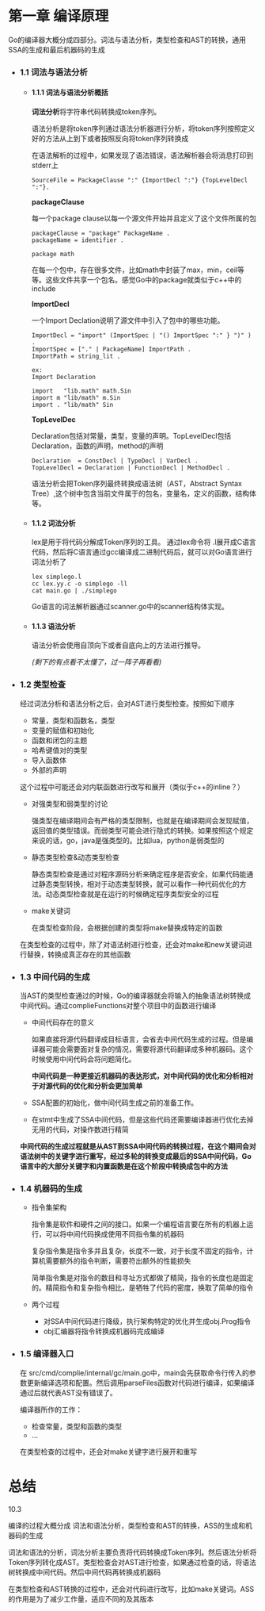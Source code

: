 # 第一章 编译原理

Go的编译器大概分成四部分。词法与语法分析，类型检查和AST的转换，通用SSA的生成和最后机器码的生成

* ### 1.1 词法与语法分析

  * #### 1.1.1 词法与语法分析概括

    **词法分析**将字符串代码转换成token序列。

    语法分析是将token序列通过语法分析器进行分析，将token序列按照定义好的方法从上到下或者按照反向将token序列转换成

    [sourcefile结构体]: https://golang.org/ref/spec#Source_file_organization

    在语法解析的过程中，如果发现了语法错误，语法解析器会将消息打印到stderr上

    ```
    SourceFile = PackageClause ":" {ImportDecl ":"} {TopLevelDecl ":"}.
    ```

    **packageClause**

    每一个package clause以每一个源文件开始并且定义了这个文件所属的包

    ```
    packageClause = "package" PackageName .
    packageName = identifier .
    
    package math
    ```

    在每一个包中，存在很多文件，比如math中封装了max，min，ceil等等。这些文件共享一个包名。感觉Go中的package就类似于c++中的include

    **ImportDecl**

    一个Import Declation说明了源文件中引入了包中的哪些功能。

    ```
    ImportDecl = "import" (ImportSpec | "() ImportSpec ":" } ")" ) .
    ImportSpec = ["." | PackageName] ImportPath .
    ImportPath = string_lit .
    
    ex:
    Import Declaration 
    
    import   "lib.math" math.Sin
    import m "lib/math" m.Sin
    import . "lib/math" Sin
    ```

    **TopLevelDec**

    Declaration包括对常量，类型，变量的声明。TopLevelDecl包括Declaration，函数的声明，method的声明

    ```
    Declaration  = ConstDecl | TypeDecl | VarDecl .
    TopLevelDecl = Declaration | FunctionDecl | MethodDecl . 
    ```

    语法分析会把Token序列最终转换成语法树（AST，Abstract Syntax Tree）,这个树中包含当前文件属于的包名，变量名，定义的函数，结构体等。

  * #### 1.1.2 词法分析

    lex是用于将代码分解成Token序列的工具。 通过lex命令将 .l展开成C语言代码，然后将C语言通过gcc编译成二进制代码后，就可以对Go语言进行词法分析了

    ```shell
    lex simplego.l
    cc lex.yy.c -o simplego -ll
    cat main.go | ./simplego
    ```

    Go语言的词法解析器通过scanner.go中的scanner结构体实现。

  * #### 1.1.3 语法分析

    语法分析会使用自顶向下或者自底向上的方法进行推导。

    *(剩下的有点看不太懂了，过一阵子再看看)*

* ### 1.2 类型检查

  经过词法分析和语法分析之后，会对AST进行类型检查。按照如下顺序

  * 常量，类型和函数名，类型
  * 变量的赋值和初始化
  * 函数和闭包的主题
  * 哈希键值对的类型
  * 导入函数体
  * 外部的声明

  这个过程中可能还会对内联函数进行改写和展开（类似于c++的inline？）

  * 对强类型和弱类型的讨论

    强类型在编译期间会有严格的类型限制，也就是在编译期间会发现赋值，返回值的类型错误。而弱类型可能会进行隐式的转换。如果按照这个规定来说的话，go，java是强类型的。比如lua，python是弱类型的

  * 静态类型检查&动态类型检查

    静态类型检查是通过对程序源码分析来确定程序是否安全，如果代码能通过静态类型转换，相对于动态类型转换，就可以看作一种代码优化的方法。动态类型检查就是在运行的时候确定程序类型安全的过程

  * make关键词

    在类型检查阶段，会根据创建的类型将make替换成特定的函数

  在类型检查的过程中，除了对语法树进行检查，还会对make和new关键词进行替换，转换成真正存在的其他函数

* ### 1.3 中间代码的生成

  当AST的类型检查通过的时候，Go的编译器就会将输入的抽象语法树转换成中间代码。通过complieFunctions对整个项目中的函数进行编译

  * 中间代码存在的意义

    如果直接将源代码翻译成目标语言，会省去中间代码生成的过程。但是编译器可能会需要面对复杂的情况，需要将源代码翻译成多种机器码。这个时候使用中间代码会将问题简化。

    **中间代码是一种更接近机器码的表达形式，对中间代码的优化和分析相对于对源代码的优化和分析会更加简单**

  * SSA配置的初始化，做中间代码生成之前的准备工作。

  * 在stmt中生成了SSA中间代码，但是这些代码还需要编译器进行优化去掉无用的代码，对操作数进行精简

  **中间代码的生成过程就是从AST到SSA中间代码的转换过程，在这个期间会对语法树中的关键字进行重写，经过多轮的转换变成最后的SSA中间代码，Go语言中的大部分关键字和内置函数是在这个阶段中转换成包中的方法**

* ### 1.4 机器码的生成

  * 指令集架构 

    指令集是软件和硬件之间的接口。如果一个编程语言要在所有的机器上运行，可以将中间代码换成使用不同指令集的机器码

    复杂指令集是指令多并且复杂，长度不一致，对于长度不固定的指令，计算机需要额外的指令判断，需要符出额外的性能损失

    简单指令集是对指令的数目和寻址方式都做了精简，指令的长度也是固定的。精简指令和复杂指令相比，是牺牲了代码的密度，换取了简单的指令

  * 两个过程

    * 对SSA中间代码进行降级，执行架构特定的优化并生成obj.Prog指令
    * obj汇编器将指令转换成机器码完成编译

* ### 1.5 编译器入口

  在 src/cmd/complie/internal/gc/main.go中，main会先获取命令行传入的参数更新编译选项和配置。然后调用parseFiles函数对代码进行编译，如果编译通过后就代表AST没有错误了。

  编译器所作的工作：

  * 检查常量，类型和函数的类型
  * ...

  在类型检查的过程中，还会对make关键字进行展开和重写





# 总结

10.3

编译的过程大概分成 词法和语法分析，类型检查和AST的转换，ASS的生成和机器码的生成

词法和语法的分析，词法分析主要负责将代码转换成Token序列。然后语法分析将Token序列转化成AST。类型检查会对AST进行检查，如果通过检查的话，将语法树转换成中间代码。然后中间代码再转换成机器码

在类型检查和AST转换的过程中，还会对代码进行改写，比如make关键词。ASS的作用是为了减少工作量，适应不同的及其版本

